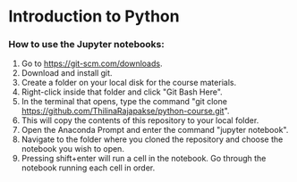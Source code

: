 # Introduction to Python

### How to use the Jupyter notebooks:

1) Go to https://git-scm.com/downloads.
2) Download and install git.
3) Create a folder on your local disk for the course materials.
4) Right-click inside that folder and click "Git Bash Here".
5) In the terminal that opens, type the command "git clone https://github.com/ThilinaRajapakse/python-course.git".
6) This will copy the contents of this repository to your local folder.
7) Open the Anaconda Prompt and enter the command "jupyter notebook".
8) Navigate to the folder where you cloned the repository and choose the notebook you wish to open.
9) Pressing shift+enter will run a cell in the notebook. Go through the notebook running each cell in order.

